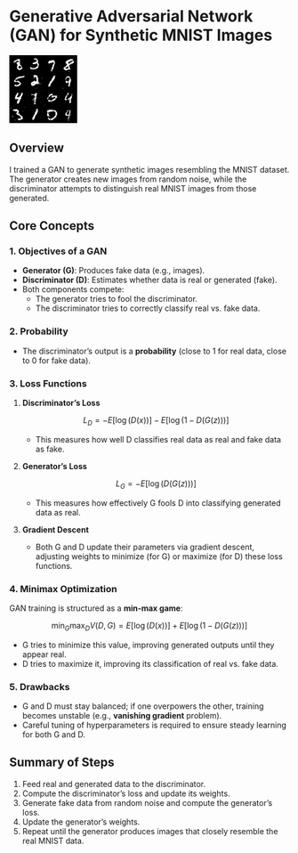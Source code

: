 # Generative Adversarial Network (GAN) for Synthetic MNIST Images
![image](generated_images/epoch_40.png)

## Overview
I trained a GAN to generate synthetic images resembling the MNIST dataset. The generator creates new images from random noise, while the discriminator attempts to distinguish real MNIST images from those generated.

## Core Concepts

### 1. Objectives of a GAN
- **Generator (G)**: Produces fake data (e.g., images).  
- **Discriminator (D)**: Estimates whether data is real or generated (fake).  
- Both components compete:  
  - The generator tries to fool the discriminator.  
  - The discriminator tries to correctly classify real vs. fake data.

### 2. Probability
- The discriminator’s output is a **probability** (close to 1 for real data, close to 0 for fake data).

### 3. Loss Functions
1. **Discriminator’s Loss**  
   ```math
   L_D = -E[\log(D(x))] - E[\log(1 - D(G(z)))]
   ```
   - This measures how well D classifies real data as real and fake data as fake.

2. **Generator’s Loss**  
   ```math
   L_G = -E[\log(D(G(z)))]
   ```
   - This measures how effectively G fools D into classifying generated data as real.

3. **Gradient Descent**  
   - Both G and D update their parameters via gradient descent, adjusting weights to minimize (for G) or maximize (for D) these loss functions.

### 4. Minimax Optimization
GAN training is structured as a **min-max game**:
```math
\min_G \max_D V(D, G) = E[\log(D(x))] + E[\log(1 - D(G(z)))]
```
- G tries to minimize this value, improving generated outputs until they appear real.
- D tries to maximize it, improving its classification of real vs. fake data.

### 5. Drawbacks
- G and D must stay balanced; if one overpowers the other, training becomes unstable (e.g., **vanishing gradient** problem).
- Careful tuning of hyperparameters is required to ensure steady learning for both G and D.

## Summary of Steps
1. Feed real and generated data to the discriminator.  
2. Compute the discriminator’s loss and update its weights.  
3. Generate fake data from random noise and compute the generator’s loss.  
4. Update the generator’s weights.  
5. Repeat until the generator produces images that closely resemble the real MNIST data.
